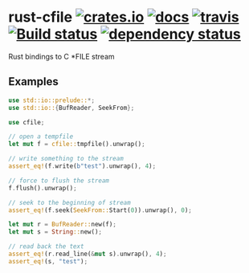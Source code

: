 # rust-cfile [![crates.io](http://meritbadge.herokuapp.com/cfile)](https://crates.io/crates/cfile) [![docs](https://docs.rs/fasthash/badge.svg)](https://docs.rs/crate/cfile/) [![travis](https://travis-ci.org/flier/rust-cfile.svg?branch=master)](https://travis-ci.org/flier/rust-cfile) [![Build status](https://ci.appveyor.com/api/projects/status/0lsnxvj7bqeorslw?svg=true)](https://ci.appveyor.com/project/flier/rust-cfile) [![dependency status](https://deps.rs/repo/github/flier/rust-cfile/status.svg)](https://deps.rs/repo/github/flier/rust-cfile)


Rust bindings to C *FILE stream

## Examples

```rust
use std::io::prelude::*;
use std::io::{BufReader, SeekFrom};

use cfile;

// open a tempfile
let mut f = cfile::tmpfile().unwrap();

// write something to the stream
assert_eq!(f.write(b"test").unwrap(), 4);

// force to flush the stream
f.flush().unwrap();

// seek to the beginning of stream
assert_eq!(f.seek(SeekFrom::Start(0)).unwrap(), 0);

let mut r = BufReader::new(f);
let mut s = String::new();

// read back the text
assert_eq!(r.read_line(&mut s).unwrap(), 4);
assert_eq!(s, "test");
```
